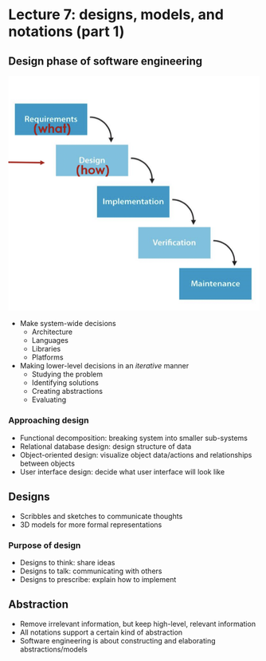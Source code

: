 # Lecture 7: designs, models, and notations (part 1)

## Design phase of software engineering

![Waterfall](./figures/waterfall.png)

- Make system-wide decisions
    - Architecture
    - Languages
    - Libraries
    - Platforms
- Making lower-level decisions in an *iterative* manner
    - Studying the problem
    - Identifying solutions
    - Creating abstractions
    - Evaluating

### Approaching design 

- Functional decomposition: breaking system into smaller sub-systems
- Relational database design: design structure of data
- Object-oriented design: visualize object data/actions and relationships between objects
- User interface design: decide what user interface will look like

## Designs

- Scribbles and sketches to communicate thoughts
- 3D models for more formal representations

### Purpose of design

- Designs to think: share ideas
- Designs to talk: communicating with others
- Designs to prescribe: explain how to implement

## Abstraction

- Remove irrelevant information, but keep high-level, relevant information
- All notations support a certain kind of abstraction
- Software engineering is about constructing and elaborating abstractions/models